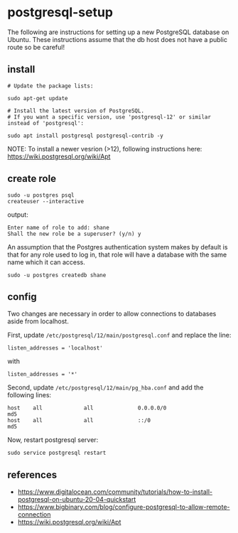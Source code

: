# postgresql-setup

The following are instructions for setting up a new PostgreSQL database on Ubuntu. These instructions assume that the db host does not have a public route so be careful!

## install


```shell
# Update the package lists:

sudo apt-get update
```


```
# Install the latest version of PostgreSQL.
# If you want a specific version, use 'postgresql-12' or similar instead of 'postgresql':

sudo apt install postgresql postgresql-contrib -y
```

NOTE: To install a newer vesrion (>12), following instructions here: https://wiki.postgresql.org/wiki/Apt


## create role

```
sudo -u postgres psql
createuser --interactive
```

output:
```
Enter name of role to add: shane
Shall the new role be a superuser? (y/n) y
```

An assumption that the Postgres authentication system makes by default is that for any role used to log in, that role will have a database with the same name which it can access.
```
sudo -u postgres createdb shane
```


## config

Two changes are necessary in order to allow connections to databases aside from localhost.

First, update `/etc/postgresql/12/main/postgresql.conf` and replace the line:

```
listen_addresses = 'localhost'
```

with

```
listen_addresses = '*'
```

Second, update `/etc/postgresql/12/main/pg_hba.conf` and add the following lines:

```
host    all             all              0.0.0.0/0                       md5
host    all             all              ::/0                            md5
```

Now, restart postgresql server:

```
sudo service postgresql restart
```

## references
* https://www.digitalocean.com/community/tutorials/how-to-install-postgresql-on-ubuntu-20-04-quickstart
* https://www.bigbinary.com/blog/configure-postgresql-to-allow-remote-connection
* https://wiki.postgresql.org/wiki/Apt




